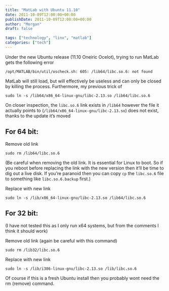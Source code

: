 ```yaml
---
title: "MatLab with Ubuntu 11.10"
date: 2011-10-09T12:00:00+00:00
publishDate: 2011-10-09T12:00:00+00:00
author: "Morgan"
draft: false

tags: ["technology", "linx", "matlab"]
categories: ["tech"]
---
```


Under the new Ubuntu release (11.10 Oneiric Ocelot), trying to run MatLab gets the following error
```
/opt/MATLAB/bin/util/oscheck.sh: 605: /lib64/libc.so.6: not found
```

MatLab will still load, but will effectively be useless and can only be closed by killing the process. Furthermore, my previous trick of
```
sudo ln -s /lib64/x86_64-linux-gnu/libc-2.13.so /lib64/libc.so.6
```

On closer inspection, the `libc.so.6` link exists in `/lib64` however the file it actually points to (`/lib64/x86_64-linux-gnu/libc-2.13.so`) does not exist, thanks to the update it’s moved

## For 64 bit:
Remove old link
```
sudo rm /lib64/libc.so.6
```

(Be careful when removing the old link. It is essential for Linux to boot. So if you reboot before replacing the link with the new version then it’ll be time to dig out a live disk. If you’re paranoid then you can copy `cp` the `libc.so.6` file to something like `libc.so.6.backup` first.)

Replace with new link
```
sudo ln -s /lib/x86_64-linux-gnu/libc-2.13.so /lib64/libc.so.6
```

## For 32 bit:
(I have not tested this as I only run x64 systems, but from the comments I think it should work)

Remove old link (again be careful with this command)
```
sudo rm /lib32/libc.so.6
```

Replace with new link
```
sudo ln -s /lib/i386-linux-gnu/libc-2.13.so /lib/libc.so.6
```

Of course if this is a fresh Ubuntu install then you probably wont need the rm (remove) command.
